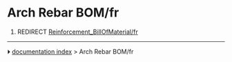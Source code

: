 # Arch Rebar BOM/fr
1.  REDIRECT [Reinforcement_BillOfMaterial/fr](Reinforcement_BillOfMaterial/fr.md)



---
⏵ [documentation index](../README.md) > Arch Rebar BOM/fr
